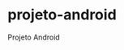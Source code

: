 # projeto-android
Projeto Android

<a href="https://demilson1.github.io/projeto-android/" target="_blank" rel="external">
